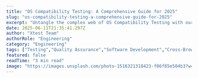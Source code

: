 ```yaml
---
title: "OS Compatibility Testing: A Comprehensive Guide for 2025"
slug: "os-compatibility-testing-a-comprehensive-guide-for-2025"
excerpt: "Untangle the complex web of OS Compatibility Testing with our comprehensive guide. Discover how to ensure seamless performance across diverse operating systems and platforms. Dont let OS compatibility issues hamper your products success, dive into our in-depth analysis today!"
date: 2025-06-11T21:35:41.297Z
author: "Xtest Team"
authorRole: "Engineering"
category: "Engineering"
tags: ["Testing","Quality Assurance","Software Development","Cross-Browser","Compatibility"]
featured: false
readTime: "3 min read"
image: "https://images.unsplash.com/photo-1516321318423-f06f85e504b3?w=1200&h=600&fit=crop"
---
```


